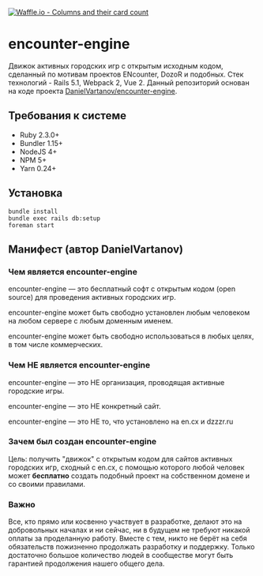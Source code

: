 [![Waffle.io - Columns and their card count](https://badge.waffle.io/drdaemos/encounter-engine.png?columns=all)](https://waffle.io/drdaemos/encounter-engine?utm_source=badge)
# encounter-engine

Движок активных городских игр с открытым исходным кодом, сделанный по мотивам проектов ENcounter, DozoR и подобных. Стек технологий - Rails 5.1, Webpack 2, Vue 2. Данный репозиторий основан на коде проекта [DanielVartanov/encounter-engine](https://github.com/DanielVartanov/encounter-engine).

## Требования к системе

- Ruby 2.3.0+
- Bundler 1.15+
- NodeJS 4+
- NPM 5+
- Yarn 0.24+

## Установка

```
bundle install
bundle exec rails db:setup
foreman start
```

## Манифест (автор DanielVartanov)

### Чем является encounter-engine

encounter-engine — это бесплатный софт с открытым кодом (open source) для проведения активных городских игр.

encounter-engine может быть свободно установлен любым человеком на любом сервере с любым доменным именем.

encounter-engine может быть свободно использоваться в любых целях, в том числе коммерческих.

### Чем НЕ является encounter-engine

encounter-engine — это НЕ организация, проводящая активные городские игры.

encounter-engine — это НЕ конкретный сайт.

encounter-engine — это НЕ то, что установлено на en.cx и dzzzr.ru

### Зачем был создан encounter-engine

Цель: получить "движок" с открытым кодом для сайтов активных городских игр, сходный с en.cx, с помощью которого любой человек может **бесплатно** создать подобный проект на собственном домене и со своими правилами.

### Важно

Все, кто прямо или косвенно участвует в разработке, делают это на добровольных началах и ни сейчас, ни в будущем не требуют никакой оплаты за проделанную работу. Вместе с тем, никто не берёт на себя обязательств пожизненно продолжать разработку и поддержку. Только достаточно большое количество людей в сообществе могут быть гарантией продолжения нашего общего дела.
